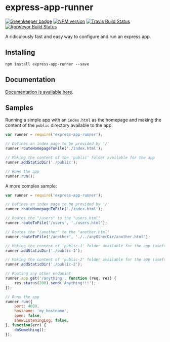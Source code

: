 # express-app-runner 

[![Greenkeeper badge](https://badges.greenkeeper.io/alexandrevribeiro/express-app-runner.svg)](https://greenkeeper.io/)
[![NPM version][npm-image]][npm-url]
[![Travis Build Status][travis-image]][travis-url]
[![AppVeyor Build Status][appveyor-image]][appveyor-url]

A ridiculously fast and easy way to configure and run an express app.

Installing
---
    npm install express-app-runner --save

Documentation
---
[Documentation is available here](https://github.com/alexandrevribeiro/express-app-runner/blob/master/docs/documentation.md).

Samples
---
Running a simple app with an `index.html` as the homepage and making the content of the `public` directory available to the app:
```js
var runner = require('express-app-runner');

// Defines an index page to be provided by '/'
runner.routeHomepageToFile('./index.html');

// Making the content of the 'public' folder available for the app
runner.addStaticDir('./public');

// Runs the app
runner.run();
```

A more complex sample:
```js
var runner = require('express-app-runner');

// Defines an index page to be provided by '/'
runner.routeHomepageToFile('./index.html');

// Routes the "/users" to the "users.html"
runner.routeToFile('/users', './users.html');

// Routes the "/another" to the "another.html"
runner.routeToFile('/another', './../anyOtherDir/another.html');

// Making the content of 'public-1' folder available for the app (useful for JS and CSS)
runner.addStaticDir('./public-1');

// Making the content of 'public-2' folder available for the app (useful for JS and CSS)
runner.addStaticDir('./public-2');

// Routing any other endpoint
runner.app.get('/anything', function (req, res) {
    res.status(200).send('Anything!!!');
});

// Runs the app
runner.run({
    port: 4000,
    hostname: 'my_hostname',
    open: false,
    showListeningLog: false,
}, function(err) {
    doSomething();
});
```

[npm-url]: https://npmjs.org/package/express-app-runner
[npm-image]: https://badge.fury.io/js/express-app-runner.svg

[travis-url]: https://travis-ci.org/alexandrevribeiro/express-app-runner
[travis-image]: https://travis-ci.org/alexandrevribeiro/express-app-runner.svg?branch=master

[appveyor-url]: https://ci.appveyor.com/project/alexandrevribeiro/express-app-runner
[appveyor-image]: https://ci.appveyor.com/api/projects/status/github/alexandrevribeiro/express-app-runner?svg=true